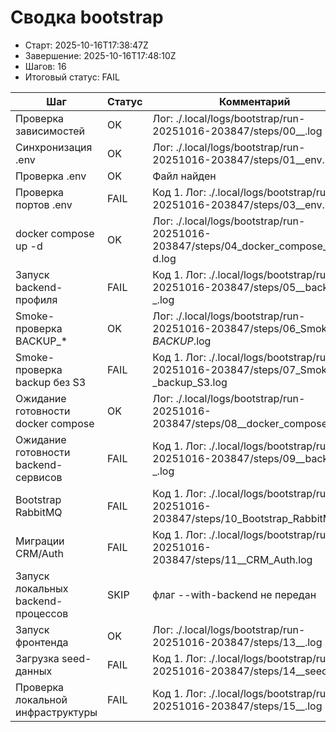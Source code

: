 # Сводка bootstrap

* Старт: 2025-10-16T17:38:47Z
* Завершение: 2025-10-16T17:48:10Z
* Шагов: 16
* Итоговый статус: FAIL

| Шаг | Статус | Комментарий | Лог |
| --- | --- | --- | --- |
| Проверка зависимостей | OK | Лог: ./.local/logs/bootstrap/run-20251016-203847/steps/00__.log | ./.local/logs/bootstrap/run-20251016-203847/steps/00__.log |
| Синхронизация .env | OK | Лог: ./.local/logs/bootstrap/run-20251016-203847/steps/01__env.log | ./.local/logs/bootstrap/run-20251016-203847/steps/01__env.log |
| Проверка .env | OK | Файл найден | — |
| Проверка портов .env | FAIL | Код 1. Лог: ./.local/logs/bootstrap/run-20251016-203847/steps/03__env.log | ./.local/logs/bootstrap/run-20251016-203847/steps/03__env.log |
| docker compose up -d | OK | Лог: ./.local/logs/bootstrap/run-20251016-203847/steps/04_docker_compose_up_-d.log | ./.local/logs/bootstrap/run-20251016-203847/steps/04_docker_compose_up_-d.log |
| Запуск backend-профиля | FAIL | Код 1. Лог: ./.local/logs/bootstrap/run-20251016-203847/steps/05__backend-_.log | ./.local/logs/bootstrap/run-20251016-203847/steps/05__backend-_.log |
| Smoke-проверка BACKUP_* | OK | Лог: ./.local/logs/bootstrap/run-20251016-203847/steps/06_Smoke-_BACKUP_.log | ./.local/logs/bootstrap/run-20251016-203847/steps/06_Smoke-_BACKUP_.log |
| Smoke-проверка backup без S3 | FAIL | Код 1. Лог: ./.local/logs/bootstrap/run-20251016-203847/steps/07_Smoke-_backup_S3.log | ./.local/logs/bootstrap/run-20251016-203847/steps/07_Smoke-_backup_S3.log |
| Ожидание готовности docker compose | OK | Лог: ./.local/logs/bootstrap/run-20251016-203847/steps/08__docker_compose.log | ./.local/logs/bootstrap/run-20251016-203847/steps/08__docker_compose.log |
| Ожидание готовности backend-сервисов | FAIL | Код 1. Лог: ./.local/logs/bootstrap/run-20251016-203847/steps/09__backend-_.log | ./.local/logs/bootstrap/run-20251016-203847/steps/09__backend-_.log |
| Bootstrap RabbitMQ | FAIL | Код 1. Лог: ./.local/logs/bootstrap/run-20251016-203847/steps/10_Bootstrap_RabbitMQ.log | ./.local/logs/bootstrap/run-20251016-203847/steps/10_Bootstrap_RabbitMQ.log |
| Миграции CRM/Auth | FAIL | Код 1. Лог: ./.local/logs/bootstrap/run-20251016-203847/steps/11__CRM_Auth.log | ./.local/logs/bootstrap/run-20251016-203847/steps/11__CRM_Auth.log |
| Запуск локальных backend-процессов | SKIP | флаг --with-backend не передан | — |
| Запуск фронтенда | OK | Лог: ./.local/logs/bootstrap/run-20251016-203847/steps/13__.log | ./.local/logs/bootstrap/run-20251016-203847/steps/13__.log |
| Загрузка seed-данных | FAIL | Код 1. Лог: ./.local/logs/bootstrap/run-20251016-203847/steps/14__seed-_.log | ./.local/logs/bootstrap/run-20251016-203847/steps/14__seed-_.log |
| Проверка локальной инфраструктуры | FAIL | Код 1. Лог: ./.local/logs/bootstrap/run-20251016-203847/steps/15__.log | ./.local/logs/bootstrap/run-20251016-203847/steps/15__.log |

